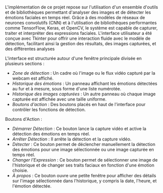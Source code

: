 L'implémentation de ce projet repose sur l'utilisation d'un ensemble d'outils et de bibliothèques permettant d'analyser des images et de détecter les émotions faciales en temps réel. Grâce à des modèles de réseaux de neurones convolutifs (CNN) et à l'utilisation de bibliothèques performantes comme TensorFlow, Keras, et OpenCV, le système est capable de capturer, traiter et interpréter des expressions faciales. L'interface utilisateur a été conçue avec Tkinter pour offrir une interaction fluide avec le modèle de détection, facilitant ainsi la gestion des résultats, des images capturées, et des différentes analyses

L'interface est structurée autour d'une fenêtre principale divisée en plusieurs sections :
* *Zone de détection* : Un cadre où l'image ou le flux vidéo capturé par la webcam est affiché.
* *Historique des émotions* : Un panneau affichant les émotions détectées au fur et à mesure, sous forme d'une liste numérotée.
* *Historique des images capturées* : Un autre panneau où chaque image capturée est affichée avec une taille uniforme.
* *Boutons d'action* : Des boutons placés en haut de l'interface pour contrôler les fonctions de détection.

Boutons d'Action :
* *Démarrer Détection* : Ce bouton lance la capture vidéo et active la détection des émotions en temps réel.
* *Arrêter Détection* : Il arrête la détection et la capture vidéo.
* *Détecter* : Ce bouton permet de déclencher manuellement la détection des émotions pour une image sélectionnée ou une image capturée en temps réel.
* *Changer l'Expression* : Ce bouton permet de sélectionner une image de l'historique et de changer ses traits faciaux en fonction d'une émotion choisie.
* *À propos* : Ce bouton ouvre une petite fenêtre pour afficher des détails sur l'image sélectionnée dans l'historique, y compris la date, l'heure, et l'émotion détectée.
